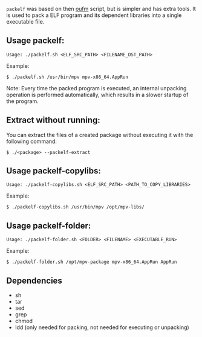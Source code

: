 `packelf` was based on then [oufm](https://github.com/oufm/packelf) script, but is simpler and has extra tools. It is used to pack a ELF program and its dependent libraries into a single executable file.


## Usage packelf:

```
Usage: ./packelf.sh <ELF_SRC_PATH> <FILENAME_DST_PATH>
```

Example:

```
$ ./packelf.sh /usr/bin/mpv mpv-x86_64.AppRun
```

Note: Every time the packed program is executed, an internal unpacking operation is performed automatically, which results in a slower startup of the program.

## Extract without running:

You can extract the files of a created package without executing it with the following command:

```                                                                                                                                                                                                                  
$ ./<package> --packelf-extract                                                                                                                                                                        
```  

## Usage packelf-copylibs:

```                                                                                                                                                                                                               
Usage: ./packelf-copylibs.sh <ELF_SRC_PATH> <PATH_TO_COPY_LIBRARIES>
```

Example:

```
$ ./packelf-copylibs.sh /usr/bin/mpv /opt/mpv-libs/
```

## Usage packelf-folder:

``` 
Usage: ./packelf-folder.sh <FOLDER> <FILENAME> <EXECUTABLE_RUN>
```

Example:

``` 
$ ./packelf-folder.sh /opt/mpv-package mpv-x86_64.AppRun AppRun
```

## Dependencies
* sh
* tar
* sed
* grep
* chmod
* ldd (only needed for packing, not needed for executing or unpacking)

